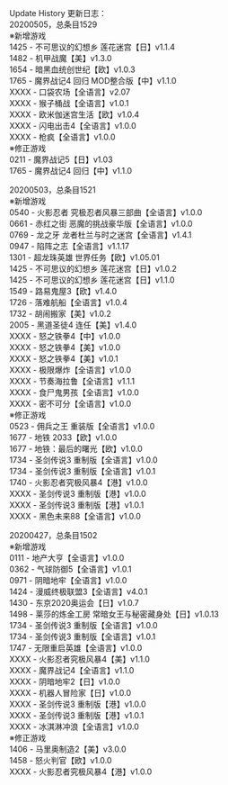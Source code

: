 Update History 更新日志：  
20200505，总条目1529  
※新增游戏  
1425 - 不可思议的幻想乡 莲花迷宫【日】v1.1.4  
1482 - 机甲战魔【美】v1.3.0  
1654 - 暗黑血统创世纪【欧】v1.0.3  
1765 - 魔界战记4 回归 MOD整合版【中】v1.1.0  
XXXX - 口袋农场【全语言】v2.07  
XXXX - 猴子桶战【全语言】v1.0.1  
XXXX - 欧米伽迷宫生活【欧】v1.0.4  
XXXX -  闪电出击4【全语言】v1.0.0  
XXXX - 枪疯【全语言】v1.0.0  
※修正游戏  
0211 - 魔界战记5【日】v1.03  
1765 - 魔界战记4 回归【中】v1.1.0  
  
20200503，总条目1521  
※新增游戏  
0540 - 火影忍者 究极忍者风暴三部曲【全语言】v1.0.0  
0661 - 赤红之街 恶魔的挑战豪华版【全语言】v1.0.0  
0769 - 龙之牙 龙者杜兰与时之迷宫【全语言】v1.4.1  
0947 - 陷阵之志【全语言】v1.1.17  
1301 - 超龙珠英雄 世界任务【欧】v1.05.01  
1425 - 不可思议的幻想乡 莲花迷宫【日】v1.0.2  
1425 - 不可思议的幻想乡 莲花迷宫【日】v1.1.0  
1549 - 路易鬼屋3【欧】v1.4.0  
1726 - 落难航船【全语言】v1.0.4  
1732 - 胡闹搬家【美】v1.0.2  
2005 - 黑道圣徒4 连任【美】v1.4.0  
XXXX - 怒之铁拳4【中】v1.0.0  
XXXX - 怒之铁拳4【美】v1.0.0  
XXXX - 怒之铁拳4【美】v1.0.1  
XXXX - 极限爆炸【全语言】v1.0.0  
XXXX - 节奏海拉鲁【全语言】v1.1.1  
XXXX - 食尸鬼男孩【全语言】v1.0.0  
XXXX - 密不可分【全语言】v1.0.0  
※修正游戏  
0523 - 佣兵之王 重装版【全语言】v1.0.0  
1677 - 地铁 2033【欧】v1.0.0  
1677 - 地铁：最后的曙光【欧】v1.0.0  
1734 - 圣剑传说3 重制版【全语言】v1.0.0  
1734 - 圣剑传说3 重制版【全语言】v1.0.1  
1740 - 火影忍者究极风暴4【港】v1.0.0  
XXXX - 圣剑传说3 重制版【港】v1.0.0  
XXXX - 圣剑传说3 重制版【港】v1.0.1  
XXXX - 黑色未来88【全语言】v1.0.0  
  
20200427，总条目1502  
※新增游戏  
0111 - 地产大亨【全语言】v1.0.0  
0362 - 气球防御5【全语言】v1.0.1  
0971 - 阴暗地牢【全语言】v1.0.0  
1424 - 漫威终极联盟3【全语言】v4.0.1  
1430 - 东京2020奥运会【日】v1.0.7  
1498 - 莱莎的炼金工房 常暗女王与秘密藏身处【日】v1.0.13  
1734 - 圣剑传说3 重制版【全语言】v1.0.0  
1734 - 圣剑传说3 重制版【全语言】v1.0.1  
1747 - 无限重启英雄【全语言】v1.0.0  
XXXX - 火影忍者究极风暴4【美】v1.1.0  
XXXX - 魔界战记4【全语言】v1.1.0   
XXXX - 阴暗地牢2【日】v1.0.0  
XXXX - 机器人冒险家【日】v1.0.0  
XXXX - 圣剑传说3 重制版【港】v1.0.0  
XXXX - 圣剑传说3 重制版【港】v1.0.1  
XXXX - 冰淇淋冲浪【全语言】v1.0.0  
※修正游戏  
1406 - 马里奥制造2【美】v3.0.0  
1458 - 怒火判官【欧】v1.0.0  
XXXX - 火影忍者究极风暴4【港】v1.0.0
